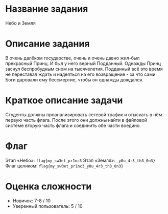 # Название задания

Небо и Земля

# Описание задания

В очень далёком государстве, очень и очень давно жил-был прекрасный Принц. И был у него верный Подданный. 
Однажды Принц заснул беспробудным сном на тысячелетия. Подданный всё это время не переставал ждать и надеяться на его возвращение - за что сами Боги даровали ему бессмертие, чтобы он однажды дождался.

# Краткое описание задачи

Студенты должны проанализировать сетевой трафик и отыскать в нём первую часть флага. После этого они должны найти в файловой системе вторую часть флага и соединить обе части воедино. 


# Флаг

Этап «Небо»: `flag{my_sw3et_pr1nc3`
Этап «Земля»: `_y0u_4r3_th3_0n3}`
Флаг целиком: `flag{my_sw3et_pr1nc3_y0u_4r3_th3_0n3}`


# Оценка сложности

- Новичок: 7-8 / 10
- Уверенный пользователь: 5 / 10